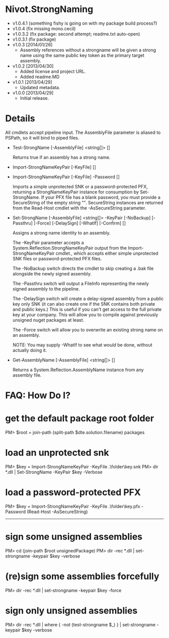 ﻿Nivot.StrongNaming
==================

* v1.0.4.1 (something fishy is going on with my package build process?)
* v1.0.4 (fix missing mono.cecil)
* v1.0.3.2 (fix package: second attempt; readme.txt auto-open)
* v1.0.3.1 (fix package)
* v1.0.3  [2014/01/26]
  * Assembly references without a strongname will be given a  strong name using the same
    public key token as the primary target assembly.
* v1.0.2  [2013/04/30]
  * Added license and project URL.
  * Added readme.MD
* v1.0.1  [2013/04/29]
  * Updated metadata.
* v1.0.0  [2013/04/29]
  * Initial release.

Details
=======

All cmdlets accept pipeline input. The AssemblyFile parameter is aliased to PSPath, so it will
bind to piped files.  

* Test-StrongName [-AssemblyFile] <string[]>  [<CommonParameters>]

    Returns true if an assembly has a strong name.

* Import-StrongNameKeyPair [-KeyFile] <string>  [<CommonParameters>]
* Import-StrongNameKeyPair [-KeyFile] <string> -Password <securestring>  [<CommonParameters>]

    Imports a simple unprotected SNK or a password-protected PFX, returning a StrongNameKeyPair
 instance for consumption by Set-StrongName. If your PFX file has a blank password, you must
 provide a SecureString of the empty string "". SecureString instances are returned from
    the Read-Host cmdlet with the -AsSecureString parameter.

* Set-StrongName [-AssemblyFile] <string[]> -KeyPair <StrongNameKeyPair> [-NoBackup] [-Passthru]
    [-Force] [-DelaySign] [-WhatIf] [-Confirm]  [<CommonParameters>]

    Assigns a strong name identity to an assembly.

    The -KeyPair parameter accepts a System.Reflection.StrongNameKeyPair output from the
 Import-StrongNameKeyPair cmdlet., which accepts either simple unprotected SNK files or
 password-protected PFX files.

    The -NoBackup switch directs the cmdlet to skip creating a .bak file alongside the newly
 signed assembly. 

    The -Passthru switch will output a FileInfo representing the newly signed assembly to
 the pipeline.

    The -DelaySign switch will create a delay-signed assembly from a public key only SNK
 (it can also create one if the SNK contains both private and public keys.) This is useful
 if you can't get access to the full private key at your company. This will allow you to
 compile against previously unsigned nuget packages at least.

    The -Force switch will allow you to overwrite an existing strong name on an assembly.

    NOTE: You may supply -WhatIf to see what _would_ be done, without actually doing it.

*  Get-AssemblyName [-AssemblyFile] <string[]>  [<CommonParameters>]

    Returns a System.Reflection.AssemblyName instance from any assembly file.
    
FAQ: How Do I?
==============

# get the default package root folder
PM> $root = join-path (split-path $dte.solution.filename) packages

# load an unprotected snk 
PM> $key = Import-StrongNameKeyPair -KeyFile .\folder\key.snk
PM> dir *.dll | Set-StrongName -KeyPair $key -Verbose

# load a password-protected PFX
PM> $key = Import-StrongNameKeyPair -KeyFile .\folder\key.pfx -Password (Read-Host -AsSecureString)
******

# sign some unsigned assemblies
PM> cd (join-path $root unsignedPackage)
PM> dir -rec *.dll | set-strongname -keypair $key -verbose

# (re)sign some assemblies forcefully
PM> dir -rec *.dll | set-strongname -keypair $key -force

# sign only unsigned assemblies 
PM> dir -rec *.dll | where { -not (test-strongname $_) } | set-strongname -keypair $key -verbose